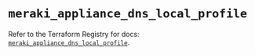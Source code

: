 # `meraki_appliance_dns_local_profile`

Refer to the Terraform Registry for docs: [`meraki_appliance_dns_local_profile`](https://registry.terraform.io/providers/ciscodevnet/meraki/1.7.1/docs/resources/appliance_dns_local_profile).
